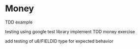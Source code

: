 Money
=====

TDD example

testing using google test library
implement TDD money exercise

add testing of u8/FIELDID type for expected behavior
